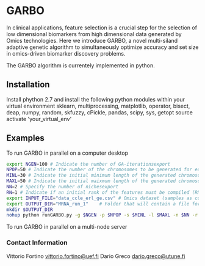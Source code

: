# GARBO
In clinical applications, feature selection is a crucial step for the selection of low dimensional biomarkers from high 
dimensional data generated by Omics technologies. Here we introduce GARBO, a novel multi-siland adaptive genetic algorithm to 
simultaneously optimize accuracy and set size in omics-driven biomarker discovery problems. 

The GARBO algorithm is currentely implemented in python.

## Installation

Install phython 2.7 and install  the following python modules within your virtual environment
sklearn, multiprocessing, matplotlib, operator, bisect, deap, numpy, random, skfuzzy, cPickle, pandas, scipy, sys, getopt
source activate 'your_virtual_env'

## Examples

To run GARBO in parallel on a computer desktop

```sh
export NGEN=100 # Indicate the number of GA-iterationsexport 
NPOP=50 # Indicate the number of the chromosomes to be generated for each nicheexport 
MINL=30 # Indicate the initial minimum length of the generated chromosomesexport 
MAXL=50 # Indicate the initial maixmum length of the generated chromosomesexport 
NN=2 # Specify the number of nichesexport 
RN=1 # Indicate if an initial rank of the features must be compiled (RN=1) otherwise it starts with no ranking information (RN=0).
export INPUT_FILE="data_ccle_erl_ge.csv" # Omics dataset (samples as columns and rows as features< The last feature must named 'class' and it correpsonds to the target label)
export OUTPUT_DIR="MRNA_run_1"    # Folder that will contain a file for each nicheserialized python-obejcts. Each file contains the
mkdir $OUTPUT_DIR
nohup python runGARBO.py -g $NGEN -p $NPOP -s $MINL -l $MAXL -n $NN -r $RN -i $INPUT_FILE -o $OUTPUT_DIR > output_mrna.log &
```

To run GARBO in parallel on a multi-node server

### Contact Information
Vittorio Fortino <vittorio.fortino@uef.fi>
Dario Greco <dario.greco@utune.fi>
